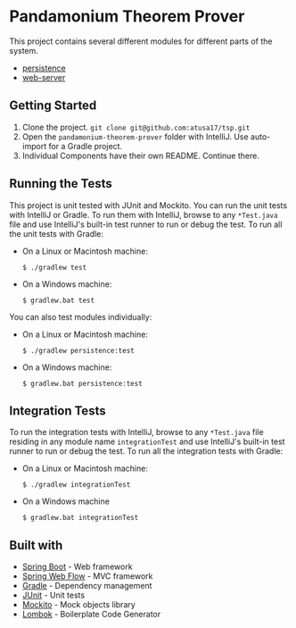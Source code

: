 # Pandamonium Theorem Prover
This project contains several different modules for different parts of the system.

* [persistence](persistence/README.md)
* [web-server](src/README.md)

## Getting Started

1. Clone the project. `git clone git@github.com:atusa17/tsp.git`
2. Open the `pandamonium-theorem-prover` folder with IntelliJ. Use auto-import for a Gradle project.
3. Individual Components have their own README. Continue there.

## Running the Tests

This project is unit tested with JUnit and Mockito. You can run the unit tests with IntelliJ or Gradle. To run them with IntelliJ, browse to any `*Test.java` file and use IntelliJ's built-in test runner to run or debug the test. To run all the unit tests with Gradle:

* On a Linux or Macintosh machine:

    ```$ ./gradlew test```
    
* On a Windows machine:

    ```$ gradlew.bat test```

You can also test modules individually:

* On a Linux or Macintosh machine:

    ```$ ./gradlew persistence:test```
  
* On a Windows machine:

    ```$ gradlew.bat persistence:test```

## Integration Tests

To run the integration tests with IntelliJ, browse to any `*Test.java` file residing in any module name `integrationTest` and use IntelliJ's built-in test runner to run or debug the test. To run all the integration tests with Gradle:

* On a Linux or Macintosh machine:

    ```$ ./gradlew integrationTest```
  
* On a Windows machine

    ```$ gradlew.bat integrationTest```
  
## Built with

* [Spring Boot](https://projects.spring.io/spring-boot/) - Web framework
* [Spring Web Flow](https://projects.spring.io/spring-webflow/) - MVC framework
* [Gradle](https://gradle.org/) - Dependency management
* [JUnit](http://junit.org/junit4/) - Unit tests
* [Mockito](http://site.mockito.org/) - Mock objects library
* [Lombok](https://projectlombok.org/) - Boilerplate Code Generator
